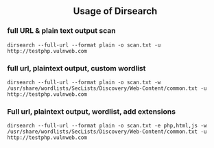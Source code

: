 <h2 align="center">Usage of Dirsearch</h2>

### full URL & plain text output scan
    dirsearch --full-url --format plain -o scan.txt -u http://testphp.vulnweb.com

### full url, plaintext output, custom wordlist
    dirsearch --full-url --format plain -o scan.txt -w /usr/share/wordlists/SecLists/Discovery/Web-Content/common.txt -u http://testphp.vulnweb.com

### Full url, plaintext output, wordlist, add extensions
    dirsearch --full-url --format plain -o scan.txt -e php,html,js -w /usr/share/wordlists/SecLists/Discovery/Web-Content/common.txt -u http://testphp.vulnweb.com
